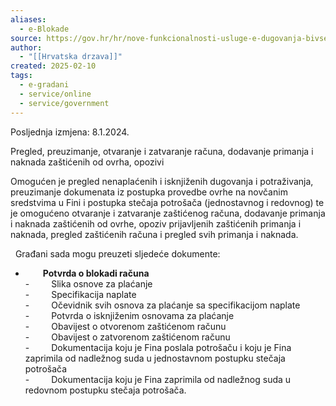 ```yaml
---
aliases:
  - e-Blokade
source: https://gov.hr/hr/nove-funkcionalnosti-usluge-e-dugovanja-bivse-e-blokade/1830?lang=hr
author:
  - "[[Hrvatska drzava]]"
created: 2025-02-10
tags:
  - e-gradani
  - service/online
  - service/government
---
```

Posljednja izmjena: 8.1.2024.

Pregled, preuzimanje, otvaranje i zatvaranje računa, dodavanje primanja i naknada zaštićenih od ovrha, opozivi

Omogućen je pregled nenaplaćenih i isknjiženih dugovanja i potraživanja, preuzimanje dokumenata iz postupka provedbe ovrhe na novčanim sredstvima u Fini i postupka stečaja potrošača (jednostavnog i redovnog) te je omogućeno otvaranje i zatvaranje zaštićenog računa, dodavanje primanja i naknada zaštićenih od ovrhe, opoziv prijavljenih zaštićenih primanja i naknada, pregled zaštićenih računa i pregled svih primanja i naknada.

  Građani sada mogu preuzeti sljedeće dokumente:  
-     **Potvrda o blokadi računa**  
-     Slika osnove za plaćanje  
-     Specifikacija naplate  
-     Očevidnik svih osnova za plaćanje sa specifikacijom naplate  
-     Potvrda o isknjiženim osnovama za plaćanje  
-     Obavijest o otvorenom zaštićenom računu  
-     Obavijest o zatvorenom zaštićenom računu  
-     Dokumentacija koju je Fina poslala potrošaču i koju je Fina zaprimila od nadležnog suda u jednostavnom postupku stečaja potrošača  
-     Dokumentacija koju je Fina zaprimila od nadležnog suda u redovnom postupku stečaja potrošača.
